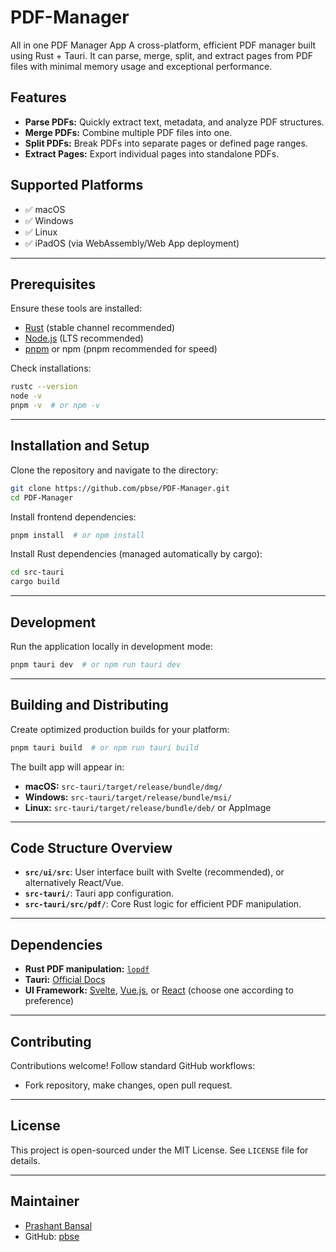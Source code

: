 # PDF-Manager
All in one PDF Manager App
A cross-platform, efficient PDF manager built using Rust + Tauri. It can parse, merge, split, and extract pages from PDF files with minimal memory usage and exceptional performance.

## Features
- **Parse PDFs:** Quickly extract text, metadata, and analyze PDF structures.
- **Merge PDFs:** Combine multiple PDF files into one.
- **Split PDFs:** Break PDFs into separate pages or defined page ranges.
- **Extract Pages:** Export individual pages into standalone PDFs.

## Supported Platforms
- ✅ macOS
- ✅ Windows
- ✅ Linux
- ✅ iPadOS (via WebAssembly/Web App deployment)

---

## Prerequisites

Ensure these tools are installed:

- [Rust](https://rustup.rs/) (stable channel recommended)
- [Node.js](https://nodejs.org/) (LTS recommended)
- [pnpm](https://pnpm.io/) or npm (pnpm recommended for speed)

Check installations:
```sh
rustc --version
node -v
pnpm -v  # or npm -v
```

---

## Installation and Setup

Clone the repository and navigate to the directory:
```sh
git clone https://github.com/pbse/PDF-Manager.git
cd PDF-Manager
```

Install frontend dependencies:
```sh
pnpm install  # or npm install
```

Install Rust dependencies (managed automatically by cargo):
```sh
cd src-tauri
cargo build
```

---

## Development

Run the application locally in development mode:
```sh
pnpm tauri dev  # or npm run tauri dev
```

---

## Building and Distributing

Create optimized production builds for your platform:

```sh
pnpm tauri build  # or npm run tauri build
```

The built app will appear in:
- **macOS:** `src-tauri/target/release/bundle/dmg/`
- **Windows:** `src-tauri/target/release/bundle/msi/`
- **Linux:** `src-tauri/target/release/bundle/deb/` or AppImage

---

## Code Structure Overview
- **`src/ui/src`**: User interface built with Svelte (recommended), or alternatively React/Vue.
- **`src-tauri/`**: Tauri app configuration.
- **`src-tauri/src/pdf/`**: Core Rust logic for efficient PDF manipulation.

---

## Dependencies
- **Rust PDF manipulation:** [`lopdf`](https://crates.io/crates/lopdf)
- **Tauri:** [Official Docs](https://tauri.app/)
- **UI Framework:** [Svelte](https://svelte.dev/), [Vue.js](https://vuejs.org/), or [React](https://reactjs.org/) (choose one according to preference)

---

## Contributing
Contributions welcome! Follow standard GitHub workflows:
- Fork repository, make changes, open pull request.

---

## License
This project is open-sourced under the MIT License. See `LICENSE` file for details.

---

## Maintainer
- [Prashant Bansal](mailto:dev@prashantb.me)
- GitHub: [pbse](https://github.com/pbse)

